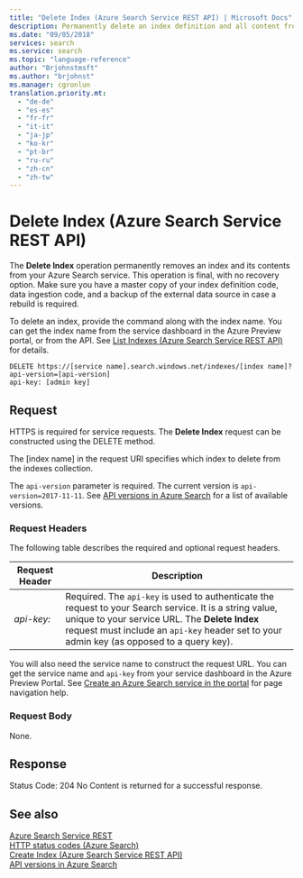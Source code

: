 ```yaml
---
title: "Delete Index (Azure Search Service REST API) | Microsoft Docs"
description: Permanently delete an index definition and all content from an Azure Search service.
ms.date: "09/05/2018"
services: search
ms.service: search
ms.topic: "language-reference"
author: "Brjohnstmsft"
ms.author: "brjohnst"
ms.manager: cgronlun
translation.priority.mt:
  - "de-de"
  - "es-es"
  - "fr-fr"
  - "it-it"
  - "ja-jp"
  - "ko-kr"
  - "pt-br"
  - "ru-ru"
  - "zh-cn"
  - "zh-tw"
---
```

# Delete Index (Azure Search Service REST API)
  The **Delete Index** operation permanently removes an index and its contents from your Azure Search service. This operation is final, with no recovery option. Make sure you have a master copy of your index definition code, data ingestion code, and a backup of the external data source in case a rebuild is required.
  
  To delete an index, provide the command along with the index name. You can get the index name from the service dashboard in the Azure Preview portal, or from the API. See [List Indexes &#40;Azure Search Service REST API&#41;](list-indexes.md) for details.  

```  
DELETE https://[service name].search.windows.net/indexes/[index name]?api-version=[api-version]  
api-key: [admin key]  

```  

## Request  
 HTTPS is required for service requests. The **Delete Index** request can be constructed using the DELETE method.  

 The [index name] in the request URI specifies which index to delete from the indexes collection.  

 The `api-version` parameter is required. The current version is `api-version=2017-11-11`. See [API versions in Azure Search](https://docs.microsoft.com/azure/search/search-api-versions) for a list of available versions.  

### Request Headers  
 The following table describes the required and optional request headers.  

|Request Header|Description|  
|--------------------|-----------------|  
|*api-key:*|Required. The `api-key` is used to authenticate the request to your Search service. It is a string value, unique to your service URL. The **Delete Index** request must include an `api-key` header set to your admin key (as opposed to a query key).|  

 You will also need the service name to construct the request URL. You can get the service name and `api-key` from your service dashboard in the Azure Preview Portal. See [Create an Azure Search service in the portal](https://azure.microsoft.com/documentation/articles/search-create-service-portal/) for page navigation help.  

### Request Body  
 None.  

## Response  
 Status Code: 204 No Content  is returned for a successful response.  

## See also  
 [Azure Search Service REST](index.md)   
 [HTTP status codes &#40;Azure Search&#41;](http-status-codes.md)   
 [Create Index &#40;Azure Search Service REST API&#41;](create-index.md)   
 [API versions in Azure Search](https://docs.microsoft.com/azure/search/search-api-versions)
